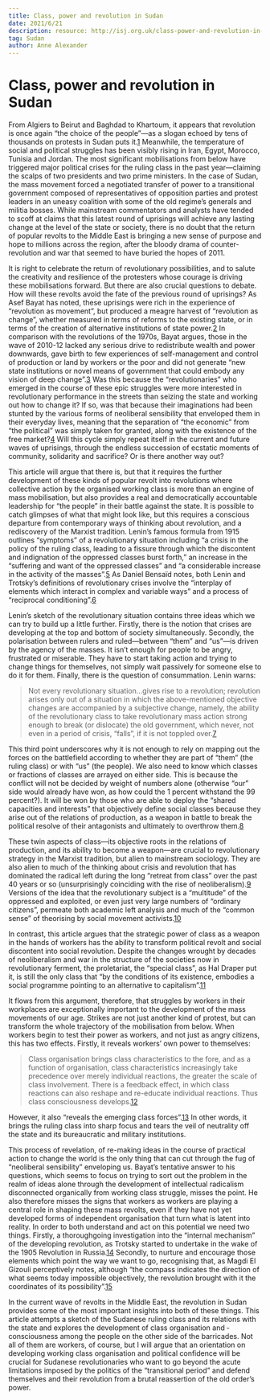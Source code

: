 ```yaml
---
title: Class, power and revolution in Sudan
date: 2021/6/21
description: resource: http://isj.org.uk/class-power-and-revolution-in-sudan/
tag: Sudan
author: Anne Alexander
---
```


# Class, power and revolution in Sudan

From Algiers to Beirut and Baghdad to Khartoum, it appears that revolution is once again “the choice of the people”—as a slogan echoed by tens of thousands on protests in Sudan puts it.[1](http://isj.org.uk/class-power-and-revolution-in-sudan/#footnote-10080-1) Meanwhile, the temperature of social and political struggles has been visibly rising in Iran, Egypt, Morocco, Tunisia and Jordan. The most significant mobilisations from below have triggered major political crises for the ruling class in the past year—claiming the scalps of two presidents and two prime ministers. In the case of Sudan, the mass movement forced a negotiated transfer of power to a transitional government composed of representatives of opposition parties and protest leaders in an uneasy coalition with some of the old regime’s generals and militia bosses. While mainstream commentators and analysts have tended to scoff at claims that this latest round of uprisings will achieve any lasting change at the level of the state or society, there is no doubt that the return of popular revolts to the Middle East is bringing a new sense of purpose and hope to millions across the region, after the bloody drama of counter-revolution and war that seemed to have buried the hopes of 2011.

It is right to celebrate the return of revolutionary possibilities, and to salute the creativity and resilience of the protesters whose courage is driving these mobilisations forward. But there are also crucial questions to debate. How will these revolts avoid the fate of the previous round of uprisings? As Asef Bayat has noted, these uprisings were rich in the experience of “revolution as movement”, but produced a meagre harvest of “revolution as change”, whether measured in terms of reforms to the existing state, or in terms of the creation of alternative institutions of state power.[2](http://isj.org.uk/class-power-and-revolution-in-sudan/#footnote-10080-2) In comparison with the revolutions of the 1970s, Bayat argues, those in the wave of 2010-12 lacked any serious drive to redistribute wealth and power downwards, gave birth to few experiences of self-management and control of production or land by workers or the poor and did not generate “new state institutions or novel means of government that could embody any vision of deep change”.[3](http://isj.org.uk/class-power-and-revolution-in-sudan/#footnote-10080-3) Was this because the “revolutionaries” who emerged in the course of these epic struggles were more interested in revolutionary performance in the streets than seizing the state and working out how to change it? If so, was that because their imaginations had been stunted by the various forms of neoliberal sensibility that enveloped them in their everyday lives, meaning that the separation of “the economic” from “the political” was simply taken for granted, along with the existence of the free market?[4](http://isj.org.uk/class-power-and-revolution-in-sudan/#footnote-10080-4) Will this cycle simply repeat itself in the current and future waves of uprisings, through the endless succession of ecstatic moments of community, solidarity and sacrifice? Or is there another way out?

This article will argue that there is, but that it requires the further development of these kinds of popular revolt into revolutions where collective action by the organised working class is more than an engine of mass mobilisation, but also provides a real and democratically accountable leadership for “the people” in their battle against the state. It is possible to catch glimpses of what that might look like, but this requires a conscious departure from contemporary ways of thinking about revolution, and a rediscovery of the Marxist tradition. Lenin’s famous formula from 1915 outlines “symptoms” of a revolutionary situation including “a crisis in the policy of the ruling class, leading to a fissure through which the discontent and indignation of the oppressed classes burst forth,” an increase in the “suffering and want of the oppressed classes” and “a considerable increase in the activity of the masses”.[5](http://isj.org.uk/class-power-and-revolution-in-sudan/#footnote-10080-5) As Daniel Bensaïd notes, both Lenin and Trotsky’s definitions of revolutionary crises involve the “interplay of elements which interact in complex and variable ways” and a process of “reciprocal conditioning”.[6](http://isj.org.uk/class-power-and-revolution-in-sudan/#footnote-10080-6)

Lenin’s sketch of the revolutionary situation contains three ideas which we can try to build up a little further. Firstly, there is the notion that crises are developing at the top and bottom of society simultaneously. Secondly, the polarisation between rulers and ruled—between “them” and “us”—is driven by the agency of the masses. It isn’t enough for people to be angry, frustrated or miserable. They have to start taking action and trying to change things for themselves, not simply wait passively for someone else to do it for them. Finally, there is the question of consummation. Lenin warns:

> Not every revolutionary situation…gives rise to a revolution; revolution arises only out of a situation in which the above-mentioned objective changes are accompanied by a subjective change, namely, the ability of the revolutionary class to take revolutionary mass action strong enough to break (or dislocate) the old government, which never, not even in a period of crisis, “falls”, if it is not toppled over.[7](http://isj.org.uk/class-power-and-revolution-in-sudan/#footnote-10080-7)

This third point underscores why it is not enough to rely on mapping out the forces on the battlefield according to whether they are part of “them” (the ruling class) or with “us” (the people). We also need to know which classes or fractions of classes are arrayed on either side. This is because the conflict will not be decided by weight of numbers alone (otherwise “our” side would already have won, as how could the 1 percent withstand the 99 percent?). It will be won by those who are able to deploy the “shared capacities and interests” that objectively define social classes because they arise out of the relations of production, as a weapon in battle to break the political resolve of their antagonists and ultimately to overthrow them.[8](http://isj.org.uk/class-power-and-revolution-in-sudan/#footnote-10080-8)

These twin aspects of class—its objective roots in the relations of production, and its ability to become a weapon—are crucial to revolutionary strategy in the Marxist tradition, but alien to mainstream sociology. They are also alien to much of the thinking about crisis and revolution that has dominated the radical left during the long “retreat from class” over the past 40 years or so (unsurprisingly coinciding with the rise of neoliberalism).[9](http://isj.org.uk/class-power-and-revolution-in-sudan/#footnote-10080-9) Versions of the idea that the revolutionary subject is a “multitude” of the oppressed and exploited, or even just very large numbers of “ordinary citizens”, permeate both academic left analysis and much of the “common sense” of theorising by social movement activists.[10](http://isj.org.uk/class-power-and-revolution-in-sudan/#footnote-10080-10)

In contrast, this article argues that the strategic power of class as a weapon in the hands of workers has the ability to transform political revolt and social discontent into social revolution. Despite the changes wrought by decades of neoliberalism and war in the structure of the societies now in revolutionary ferment, the proletariat, the “special class”, as Hal Draper put it, is still the only class that “by the conditions of its existence, embodies a social programme pointing to an alternative to capitalism”.[11](http://isj.org.uk/class-power-and-revolution-in-sudan/#footnote-10080-11)

It flows from this argument, therefore, that struggles by workers in their workplaces are exceptionally important to the development of the mass movements of our age. Strikes are not just another kind of protest, but can transform the whole trajectory of the mobilisation from below. When workers begin to test their power as workers, and not just as angry citizens, this has two effects. Firstly, it reveals workers’ own power to themselves:

> Class organisation brings class characteristics to the fore, and as a function of organisation, class characteristics increasingly take precedence over merely individual reactions, the greater the scale of class involvement. There is a feedback effect, in which class reactions can also reshape and re-educate individual reactions. Thus class consciousness develops.[12](http://isj.org.uk/class-power-and-revolution-in-sudan/#footnote-10080-12)

However, it also “reveals the emerging class forces”.[13](http://isj.org.uk/class-power-and-revolution-in-sudan/#footnote-10080-13) In other words, it brings the ruling class into sharp focus and tears the veil of neutrality off the state and its bureaucratic and military institutions.

This process of revelation, of re-making ideas in the course of practical action to change the world is the only thing that can cut through the fug of “neoliberal sensibility” enveloping us. Bayat’s tentative answer to his questions, which seems to focus on trying to sort out the problem in the realm of ideas alone through the development of intellectual radicalism disconnected organically from working class struggle, misses the point. He also therefore misses the signs that workers as workers are playing a central role in shaping these mass revolts, even if they have not yet developed forms of independent organisation that turn what is latent into reality. In order to both understand and act on this potential we need two things. Firstly, a thoroughgoing investigation into the “internal mechanism” of the developing revolution, as Trotsky started to undertake in the wake of the 1905 Revolution in Russia.[14](http://isj.org.uk/class-power-and-revolution-in-sudan/#footnote-10080-14) Secondly, to nurture and encourage those elements which point the way we want to go, recognising that, as Magdi El Gizouli perceptively notes, although “the compass indicates the direction of what seems today impossible objectively, the revolution brought with it the coordinates of its possibility”.[15](http://isj.org.uk/class-power-and-revolution-in-sudan/#footnote-10080-15)

In the current wave of revolts in the Middle East, the revolution in Sudan provides some of the most important insights into both of these things. This article attempts a sketch of the Sudanese ruling class and its relations with the state and explores the development of class organisation and ­consciousness among the people on the other side of the barricades. Not all of them are ­workers, of course, but I will argue that an orientation on developing working class organisation and political confidence will be crucial for Sudanese ­revolutionaries who want to go beyond the acute limitations imposed by the politics of the “transitional period” and defend themselves and their revolution from a brutal reassertion of the old order’s power.
